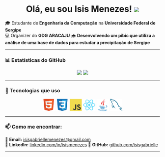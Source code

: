 <h1 align="center">Olá, eu sou Isis Menezes! <img src="https://media.giphy.com/media/hvRJCLFzcasrR4ia7z/giphy.gif" width="30px"></h1>

🎓 Estudante de **Engenharia da Computação** na **Universidade Federal de Sergipe**  
💻 Organizer do **GDG ARACAJU**
🌧️ **Desenvolvendo um pibic que utiliza a análise de uma base de dados para estudar a precipitação de Sergipe**  


---

### 📊 Estatísticas do GitHub  
<div align="center">
  <img height="170em" src="https://github-readme-stats.vercel.app/api?username=isisgabrielle&show_icons=true&theme=radical&count_private=true&hide_border=true"/>
  <img height="170em" src="https://github-readme-stats.vercel.app/api/top-langs/?username=isisgabrielle&layout=compact&langs_count=6&theme=radical&hide_border=true"/>
</div>

---

### 🚀 Tecnologias que uso
<div align="center">
  <img src="https://raw.githubusercontent.com/devicons/devicon/master/icons/html5/html5-original.svg" alt="HTML" width="40" height="40">
  <img src="https://raw.githubusercontent.com/devicons/devicon/master/icons/css3/css3-original.svg" alt="CSS" width="40" height="40">
  <img src="https://raw.githubusercontent.com/devicons/devicon/master/icons/javascript/javascript-original.svg" alt="JavaScript" width="40" height="40">
  <img src="https://raw.githubusercontent.com/devicons/devicon/master/icons/react/react-original.svg" alt="React" width="40" height="40">
  <img src="https://raw.githubusercontent.com/devicons/devicon/master/icons/java/java-original.svg" alt="Java" width="40" height="40">
  <img src="https://raw.githubusercontent.com/devicons/devicon/master/icons/mysql/mysql-original.svg" alt="MySQL" width="40" height="40">
</div>

---

### 📫 Como me encontrar:
📩 **Email:** [isisgabriellemenezes@gmail.com](mailto:isisgabriellemenezes@gmail.com)  
💼 **LinkedIn:** [linkedin.com/in/isismenezes](https://www.linkedin.com/in/isis-menezes-04b01b259/) 
🐙 **GitHub:** [github.com/isisgabrielle](https://github.com/isisgabrielle)  

---


